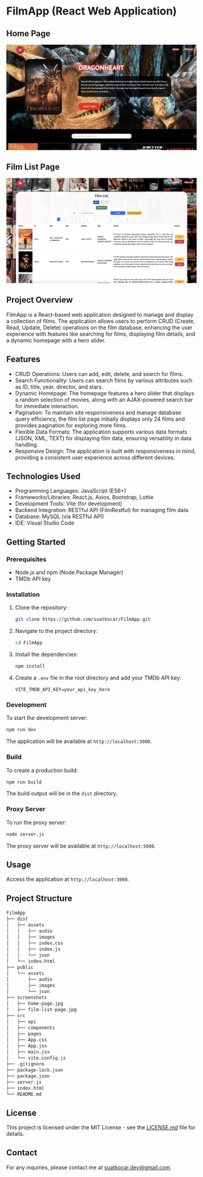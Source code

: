 # FilmApp (React Web Application)

## Home Page

![Home Page](screenshots/home-page.jpg)

## Film List Page

![Film List Page](screenshots/film-list-page.jpg)

## Project Overview

FilmApp is a React-based web application designed to manage and display a collection of films. The application allows users to perform CRUD (Create, Read, Update, Delete) operations on the film database, enhancing the user experience with features like searching for films, displaying film details, and a dynamic homepage with a hero slider.

## Features

- CRUD Operations: Users can add, edit, delete, and search for films.
- Search Functionality: Users can search films by various attributes such as ID, title, year, director, and stars.
- Dynamic Homepage: The homepage features a hero slider that displays a random selection of movies, along with an AJAX-powered search bar for immediate interaction.
- Pagination: To maintain site responsiveness and manage database query efficiency, the film list page initially displays only 24 films and provides pagination for exploring more films.
- Flexible Data Formats: The application supports various data formats (JSON, XML, TEXT) for displaying film data, ensuring versatility in data handling.
- Responsive Design: The application is built with responsiveness in mind, providing a consistent user experience across different devices.

## Technologies Used

- Programming Languages: JavaScript (ES6+)
- Frameworks/Libraries: React.js, Axios, Bootstrap, Lottie
- Development Tools: Vite (for development)
- Backend Integration: RESTful API (FilmRestful) for managing film data
- Database: MySQL (via RESTful API)
- IDE: Visual Studio Code

## Getting Started

### Prerequisites

- Node.js and npm (Node Package Manager)
- TMDb API key

### Installation

1. Clone the repository:

   ```bash
   git clone https://github.com/suatkocar/FilmApp.git
   ```

2. Navigate to the project directory:

   ```bash
   cd FilmApp
   ```

3. Install the dependencies:

   ```bash
   npm install
   ```

4. Create a `.env` file in the root directory and add your TMDb API key:

   ```env
   VITE_TMDB_API_KEY=your_api_key_here
   ```

### Development

To start the development server:

```bash
npm run dev
```

The application will be available at `http://localhost:3000`.

### Build

To create a production build:

```bash
npm run build
```

The build output will be in the `dist` directory.

### Proxy Server

To run the proxy server:

```bash
node server.js
```

The proxy server will be available at `http://localhost:5000`.

## Usage

Access the application at `http://localhost:3000`.

## Project Structure

```plaintext
FilmApp
├── dist
│   ├── assets
│   │   ├── audio
│   │   ├── images
│   │   ├── index.css
│   │   ├── index.js
│   │   └── json
│   └── index.html
├── public
│   └── assets
│       ├── audio
│       ├── images
│       └── json
├── screenshots
│   ├── home-page.jpg
│   ├── film-list-page.jpg
├── src
│   ├── api
│   ├── components
│   ├── pages
│   ├── App.css
│   ├── App.jsx
│   ├── main.jsx
│   └── vite.config.js
├── .gitignore
├── package-lock.json
├── package.json
├── server.js
├── index.html
└── README.md
```

## License

This project is licensed under the MIT License - see the [LICENSE.md](LICENSE.md) file for details.

## Contact

For any inquiries, please contact me at suatkocar.dev@gmail.com.